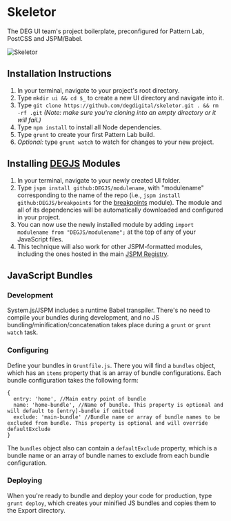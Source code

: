 # Skeletor
The DEG UI team's project boilerplate, preconfigured for Pattern Lab, PostCSS and JSPM/Babel.

![Skeletor](https://scontent.cdninstagram.com/hphotos-xaf1/t51.2885-15/s320x320/e15/11378223_919327878090231_1165808606_n.jpg "Skeletor")

## Installation Instructions
1. In your terminal, navigate to your project's root directory.
2. Type `mkdir ui && cd $_` to create a new UI directory and navigate into it.
3. Type `git clone https://github.com/degdigital/skeletor.git . && rm -rf .git` *(Note: make sure you're cloning into an empty directory or it will fail.)*
3. Type `npm install` to install all Node dependencies.
4. Type `grunt` to create your first Pattern Lab build.
5. *Optional:* type `grunt watch` to watch for changes to your new project.

## Installing [DEGJS](http://github.com/DEGJS) Modules
1. In your terminal, navigate to your newly created UI folder.
2. Type `jspm install github:DEGJS/modulename`, with "modulename" corresponding to the name of the repo (i.e., `jspm install github:DEGJS/breakpoints` for the [breakpoints](http://github.com/DEGJS/breakpoints) module). The module and all of its dependencies will be automatically downloaded and configured in your project.
3. You can now use the newly installed module by adding `import modulename from "DEGJS/modulename";` at the top of any of your JavaScript files.
4. This technique will also work for other JSPM-formatted modules, including the ones hosted in the main [JSPM Registry](http://kasperlewau.github.io/registry/#/).

## JavaScript Bundles
### Development
System.js/JSPM includes a runtime Babel transpiler. There's no need to compile your bundles during development, and no JS bundling/minification/concatenation takes place during a `grunt` or `grunt watch` task.

### Configuring
Define your bundles in `Gruntfile.js`. There you will find a `bundles` object, which has an `items` property that is an array of bundle configurations. Each bundle configuration takes the following form:
```
{
  entry: 'home', //Main entry point of bundle
  name: 'home-bundle', //Name of bundle. This property is optional and will default to [entry]-bundle if omitted
  exclude: 'main-bundle' //Bundle name or array of bundle names to be excluded from bundle. This property is optional and will override defaultExclude 
}
```
The `bundles` object also can contain a `defaultExclude` property, which is a bundle name or an array of bundle names to exclude from each bundle configuration.

### Deploying
When you're ready to bundle and deploy your code for production, type `grunt deploy`, which creates your minified JS bundles and copies them to the Export directory.
